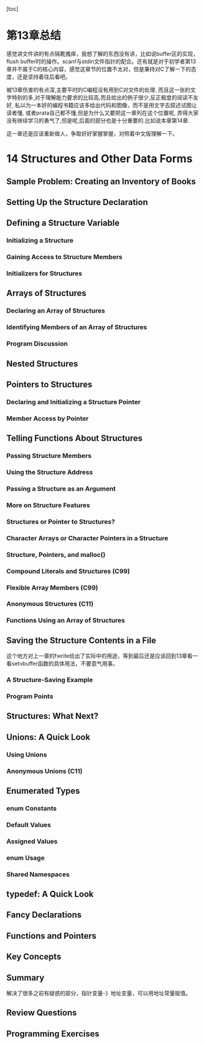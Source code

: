 [toc]

# 第13章总结

感觉讲文件讲的有点隔靴搔痒，我想了解的东西没有讲，比如说buffer区的实现，flush buffer时的操作。scanf与stdin文件指针的配合。还有就是对于初学者第13章并不属于C的核心内容，感觉这章节的位置不太对，但是秉持对C了解一下的态度，还是坚持着往后看吧。

被13章伤害的有点深,主要平时的C编程没有用到C对文件的处理. 而且这一张的文字特别的多,对于理解能力要求的比较高,而且给出的例子很少,反正极度的阅读不友好, 私以为一本好的编程书籍应该多给出代码和图像，而不是用文字去叙述试图让读者懂, 或者prata自己都不懂,但是为什么又要把这一章列在这个位置呢, 弄得大家没有继续学习的勇气了,但是呢,后面的部分也是十分重要的.比如说本章第14章.

这一章还是应该重新做人，争取好好掌握掌握，对照着中文版理解一下。

# 14 Structures and Other Data Forms 



## Sample Problem: Creating an Inventory of Books 



## Setting Up the Structure Declaration 



## Defining a Structure Variable 



### Initializing a Structure 

### Gaining Access to Structure Members 

### Initializers for Structures 



## Arrays of Structures 



### Declaring an Array of Structures 

### Identifying Members of an Array of Structures 

### Program Discussion 



## Nested Structures 

## Pointers to Structures 



### Declaring and Initializing a Structure Pointer 

### Member Access by Pointer 



## Telling Functions About Structures 



### Passing Structure Members 



### Using the Structure Address 



### Passing a Structure as an Argument 



### More on Structure Features 



### Structures or Pointer to Structures? 



### Character Arrays or Character Pointers in a Structure 



### Structure, Pointers, and malloc() 



### Compound Literals and Structures (C99) 



### Flexible Array Members (C99) 



### Anonymous Structures (C11) 



### Functions Using an Array of Structures 







## Saving the Structure Contents in a File 

这个地方对上一章的fwrite给出了实际中的用途，等到最后还是应该回到13章看一看setvbuffer函数的具体用法，不要意气用事。



### A Structure-Saving Example 



### Program Points 







## Structures: What Next? 



## Unions: A Quick Look 







### Using Unions 



### Anonymous Unions (C11) 







## Enumerated Types 







### enum Constants 



### Default Values 



### Assigned Values 



### enum Usage 



### Shared Namespaces 





## typedef: A Quick Look 



## Fancy Declarations 





## Functions and Pointers 

## Key Concepts 



## Summary 

解决了很多之前有疑惑的部分，指针变量-》地址变量，可以用地址常量赋值。

## Review Questions 



## Programming Exercises 







